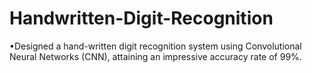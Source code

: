 # Handwritten-Digit-Recognition
•Designed a hand-written digit recognition system using Convolutional Neural Networks (CNN), attaining an impressive accuracy rate of 99%.
